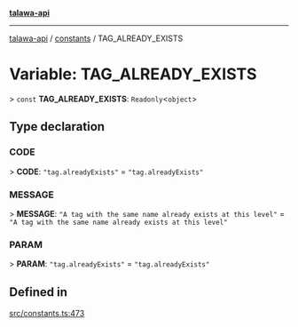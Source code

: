 [**talawa-api**](../../README.md)

***

[talawa-api](../../modules.md) / [constants](../README.md) / TAG\_ALREADY\_EXISTS

# Variable: TAG\_ALREADY\_EXISTS

\> `const` **TAG\_ALREADY\_EXISTS**: `Readonly`\<`object`\>

## Type declaration

### CODE

\> **CODE**: `"tag.alreadyExists"` = `"tag.alreadyExists"`

### MESSAGE

\> **MESSAGE**: `"A tag with the same name already exists at this level"` = `"A tag with the same name already exists at this level"`

### PARAM

\> **PARAM**: `"tag.alreadyExists"` = `"tag.alreadyExists"`

## Defined in

[src/constants.ts:473](https://github.com/PalisadoesFoundation/talawa-api/blob/832d310bae30bd8cb45fb1b44f62dd776dccc52f/src/constants.ts#L473)

